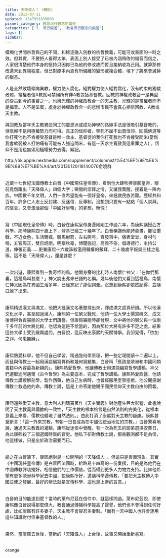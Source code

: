 ```yaml
---
title: 天降偉人？ (轉貼)
date: 2013-07-11
updated: 1547991835000
pixnet_category: 教會流行觀念的偏差
categories: ['3. 流行偏差', '教會流行觀念的偏差']
tags: []
sidebar: 
---
```


<p>模糊化世間宗哲與己的不同，和稀泥融入別教的宗哲教義，可能可收表面的一時之效。但其實，不要把人看得太笨，表面上別人接受了已被內涵稍改的福音而信之，人家很清楚他們本身的堅持只因你已為他的修改故而暫且接納收為己用。就算那修改還未到異端程度，但已對原本內涵有所偏離的變形或複合體，埋下了將來會滅掉的根基。<br/><br/>人是全然敗壞傾向異教，權力使人腐化，絕對權力使人絕對腐化，沒有約束的獨裁政體，當權者信A教就可禁絕所有非A教包括基督教。回教的神權政教合一是典型的從古到今的事實之一。也擁光輝的神權政教合一的天主教，光輝的是當權者而不是福音。人不是笨蛋，處身於神權政教合一的悲慘市民不會真心相信回教、A教或天主教。<br/><br/>與回教及當年天主教異曲同工的靈恩派或成功神學的路線手法是很吸引基督教的，但信仰不是用極權勢力而可得。真正的信仰者，寧死不屈不出賣信仰，回儒佛道等你打死他也不肯接受基督是唯一救主、基督徒的我你打死我也不肯接受問米(當然我會軟弱被人打怕痛有可能被人強迫問米，有這一天求主寬赦我這重罪之人) 。信仰不是用也無須用極權勢力去得，緊記。<br/><br/>http://hk.apple.nextmedia.com/supplement/columnist/%E4%BF%9E%E6%9B%89%E7%BE%A4/art/20130120/18140076<!--more-->俞曉群<br/><br/><br/>近讀十七世紀法國傳教士白晉《中國現任皇帝傳》，看到他大肆吹捧康熙皇帝，眼前竟然躍出「天降偉人」四個大字；瞬間的崇拜之情，又讓我驚醒，接着是一陣內疚。中國數千年文明，人們一直希望能有一個好皇帝，來拯救民族苦難。歷經共和百年，許多仁人志士反封建、反迷信、反專制，沒想到只要有一點點「個人崇拜」的信息，又會激活那個「中國好皇帝」的夢想，慚愧！<br/><br/><br/>寫《中國現任皇帝傳》時，白晉在康熙皇帝身邊剛剛工作過六年，為康熙講授西方科學。那時康熙四十歲上下，登基已經三十幾年了。白晉稱讚他能詩善畫，能征慣戰，不近女色，生活簡樸，騎馬射箭，左右開弓，百發百中，儀表堂堂，身材勻稱，五官周正，雙目炯炯，明察秋毫，博聞強記，高雅不俗，倡導德行，主持公道，伸張正義……更兼康熙十六歲誅殺濫用職權的鰲拜，二十幾歲平叛吳三桂之亂等。這不是「天降偉人」，還是甚麼？<br/><br/><br/>一次出遊，康熙看到一隻奇怪的鳥。他問身旁的比利時人南懷仁神父：「在你們那裏，這種鳥叫甚麼？」神父說出弗來芒語的名稱。幾年後他們又看到這種鳥，南懷仁神父因為在異國生活多年，已經忘記了那個詞彙。沒想到康熙卻依然記得，並隨口說了出來。<br/><br/><br/>康熙精通漢文與滿文，他把大批漢文名著整理出來，譯成滿文認真研讀。所以他漢文化水平，甚至超過漢人。康熙的一位舅父戰死，他請一位大學士撰寫碑文，成文後博得負責審閱的大學士們讚譽。但康熙審閱時卻發現，文中將他的舅父與一位兩千多年前的大將比較，他認為這是不恰當的，因為那位大將有許多不足之處。結果這些大學士受到嚴厲處罰。白晉說，這反映出康熙的天賦博學。我卻覺得，「欲加之罪，何患無辭」。<br/><br/><br/>康熙熱愛科學，他不但自己學習，精通幾何學原理，把一些定理閱讀十二遍以上，而且與傳教士一起用漢語編寫算術和幾何習題集，白晉稱「應該是歐洲和中國同類書籍中內容最為新穎的」。康熙熱愛哲學，他讓傳教士用滿語編寫哲學講稿。神父們選取迪阿邁爾《古今哲學》為主要底本，完成了哲學講稿。康熙熱愛西醫，他請傳教士講授解剖學，製作西藥，他自己生病時，也曾經服用奎寧痊癒。他公開感謝傳教士救過他的命，傳教士說，這是上帝答謝他賜予國民信仰天主教自由的回報。<br/><br/><br/>康熙還熱愛天主教，意大利人利瑪竇著作《天主實義》對他產生巨大影響，此書說明了天主教義與儒教的一致性，「天主教的根本格言是自然法則的完美化，從根本意義上來看，儒教也體現了自然法則。」由此打消了康熙對天主教的疑慮。康熙甚至斷言：「這一外來宗教，有朝一日會成為在中國佔統治地位的宗教。」白晉驚喜地說，通過天主教義的灌輸，康熙從迷信中覺醒。有一次為死去的御弟選擇安葬日，為此康熙殺了三個選錯時辰的官吏。他私下卻對傳教士說，那些觀測都不足為信，他這樣做，只是出於政治需要而已。<br/><br/><br/>總之在白晉筆下，康熙絕對是一位開明的「天降偉人」。但這只是表面現象。其實《中國現任皇帝傳》是白晉回法國時，給路易十四寫的一份奏摺，目的是為他們在中國傳教評功擺好，相信他們的工作價值，從而得到更多人力物力支持。比如他希望有更多歐洲科學家去中國，投康熙所好，邊講科學邊傳教，「要把天主教傳入中國並使之發展，最好的辦法就是宣傳科學，這也是上帝的旨意。」<br/><br/><br/>白晉的目的能達到麼？當時的萊布尼茲在信件中，就這樣問過。萊布尼茲說，即使康熙像白晉說得那麼偉大，教會通過傳播科學提高了聲譽，他們也不會得到任何好處，比如康熙有許多妻子，天主教不會容忍多妻制。「而有一天中國人也許會運用這些知識對付信奉基督教的人。」<br/><br/><br/>果然，當康熙去世後，當新的「天降偉人」上台後，故事又開始重新書寫。<br/><br/><br/>orange</p>